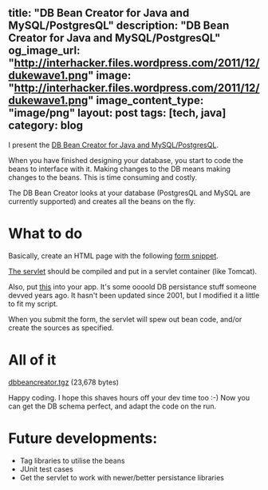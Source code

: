 title: "DB Bean Creator for Java and MySQL/PostgresQL"
description: "DB Bean Creator for Java and MySQL/PostgresQL"
og_image_url: "http://interhacker.files.wordpress.com/2011/12/dukewave1.png"
image: "http://interhacker.files.wordpress.com/2011/12/dukewave1.png"
image_content_type: "image/png"
layout: post
tags: [tech, java]
category: blog
---

I present the [DB Bean Creator for Java and MySQL/PostgresQL](/projects/dbbeancreator).

When you have finished designing your database, you start to code the beans to interface with it. Making changes to the DB means making changes to the beans. This is time consuming and costly.

The DB Bean Creator looks at your database (PostgresQL and MySQL are currently supported) and creates all the beans on the fly.

# What to do

Basically, create an HTML page with the following [form snippet](/projects/dbbeancreator/dbbeancreator/form.html).

[The servlet](/projects/dbbeancreator/dbbeancreator/CreateDBBean.java) should be compiled and put in a servlet container (like Tomcat).

Also, put [this](/projects/dbbeancreator/dbbeancreator/org.gjt.tw.dbobjects.tar.gz) into your app. It's some oooold DB persistance stuff someone devved years ago. It hasn't been updated since 2001, but I modified it a little to fit my script.

When you submit the form, the servlet will spew out bean code, and/or create the sources as specified.

# All of it

[dbbeancreator.tgz](/projects/dbbeancreator/dbbeancreator.tgz) (23,678 bytes)

Happy coding. I hope this shaves hours off your dev time too :-) Now you can get the DB schema perfect, and adapt the code on the run.

# Future developments:

* Tag libraries to utilise the beans
* JUnit test cases
* Get the servlet to work with newer/better persistance libraries
